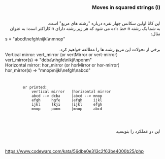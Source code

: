 <div dir="rtl">
<h3>Moves in squared strings (I)</h3>

<br>
این کاتا اولین سکانس چهار نفره درباره "رشته های مربع" است.
<br>
به شما یک رشته n خط داده می شود که هر زیر رشته دارای n کاراکتر است: به عنوان مثال:
<div dir="ltr">
s = "abcd\nefgh\nijkl\nmnop"
</div>
<br>
برخی از تحولات این مربع رشته ها را مطالعه خواهیم کرد.
<br>
<div dir="ltr">
Vertical mirror: vert_mirror (or vertMirror or vert-mirror)
<br>
vert_mirror(s) => "dcba\nhgfe\nlkji\nponm"
<br>
Horizontal mirror: hor_mirror (or horMirror or hor-mirror)
<br>
hor_mirror(s) => "mnop\nijkl\nefgh\nabcd"
<br>
<code>
    <pre>
        or printed:
            vertical mirror   |horizontal mirror   
            abcd --> dcba     |abcd --> mnop
            efgh     hgfe     |efgh     ijkl
            ijkl     lkji     |ijkl     efgh
            mnop     ponm     |mnop     abcd
    </pre>
</code>
</div>
<br>
این دو عملکرد را بنویسید
<br>
<br>
<br>
</div>

https://www.codewars.com/kata/56dbe0e313c2f63be4000b25/php